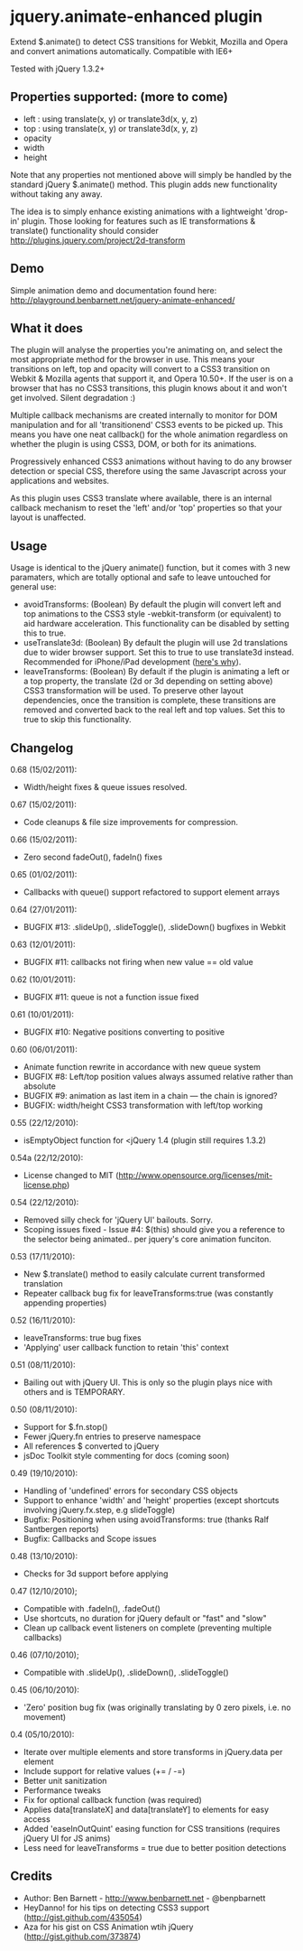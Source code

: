 jquery.animate-enhanced plugin
===============

Extend $.animate() to detect CSS transitions for Webkit, Mozilla and Opera and convert animations automatically. Compatible with IE6+

Tested with jQuery 1.3.2+

Properties supported: (more to come)
-----------------

* left : using translate(x, y) or translate3d(x, y, z)
* top : using translate(x, y) or translate3d(x, y, z)
* opacity
* width
* height

Note that any properties not mentioned above will simply be handled by the standard jQuery $.animate() method. This plugin adds new functionality without taking any away.

The idea is to simply enhance existing animations with a lightweight 'drop-in' plugin. Those looking for features such as IE transformations & translate() functionality should consider http://plugins.jquery.com/project/2d-transform


Demo
-----------------
Simple animation demo and documentation found here: http://playground.benbarnett.net/jquery-animate-enhanced/


What it does
-----------------

The plugin will analyse the properties you're animating on, and select the most appropriate method for the browser in use. This means your transitions on left, top and opacity will convert to a CSS3 transition on Webkit & Mozilla agents that support it, and Opera 10.50+. If the user is on a browser that has no CSS3 transitions, this plugin knows about it and won't get involved. Silent degradation :)

Multiple callback mechanisms are created internally to monitor for DOM manipulation and for all 'transitionend' CSS3 events to be picked up. This means you have one neat callback() for the whole animation regardless on whether the plugin is using CSS3, DOM, or both for its animations.

Progressively enhanced CSS3 animations without having to do any browser detection or special CSS, therefore using the same Javascript across your applications and websites.

As this plugin uses CSS3 translate where available, there is an internal callback mechanism to reset the 'left' and/or 'top' properties so that your layout is unaffected.

Usage
-----------------

Usage is identical to the jQuery animate() function, but it comes with 3 new paramaters, which are totally optional and safe to leave untouched for general use:

* avoidTransforms: (Boolean)
By default the plugin will convert left and top animations to the CSS3 style -webkit-transform (or equivalent) to aid hardware acceleration. This functionality can be disabled by setting this to true.
* useTranslate3d: (Boolean)
By default the plugin will use 2d translations due to wider browser support. Set this to true to use translate3d instead. Recommended for iPhone/iPad development ([here's why](http://www.benbarnett.net/2010/08/30/writing-html-and-css-for-mobile-safari-just-the-same-old-code/)).
* leaveTransforms: (Boolean)
By default if the plugin is animating a left or a top property, the translate (2d or 3d depending on setting above) CSS3 transformation will be used. To preserve other layout dependencies, once the transition is complete, these transitions are removed and converted back to the real left and top values. Set this to true to skip this functionality.


Changelog
-----------------

0.68 (15/02/2011):

* Width/height fixes & queue issues resolved.

0.67 (15/02/2011):

* Code cleanups & file size improvements for compression.

0.66 (15/02/2011):

* Zero second fadeOut(), fadeIn() fixes

0.65 (01/02/2011):

* Callbacks with queue() support refactored to support element arrays

0.64 (27/01/2011):

* BUGFIX #13: .slideUp(), .slideToggle(), .slideDown() bugfixes in Webkit
        
0.63 (12/01/2011):

* BUGFIX #11: callbacks not firing when new value == old value

0.62 (10/01/2011):

* BUGFIX #11: queue is not a function issue fixed

0.61 (10/01/2011):

* BUGFIX #10: Negative positions converting to positive

0.60 (06/01/2011):

* Animate function rewrite in accordance with new queue system
* BUGFIX #8: Left/top position values always assumed relative rather than absolute
* BUGFIX #9: animation as last item in a chain — the chain is ignored?
* BUGFIX: width/height CSS3 transformation with left/top working

0.55 (22/12/2010):

* isEmptyObject function for <jQuery 1.4 (plugin still requires 1.3.2)

0.54a (22/12/2010):

* License changed to MIT (http://www.opensource.org/licenses/mit-license.php)

0.54 (22/12/2010):

* Removed silly check for 'jQuery UI' bailouts. Sorry.
* Scoping issues fixed - Issue #4: $(this) should give you a reference to the selector being animated.. per jquery's core animation funciton.

0.53 (17/11/2010):

* New $.translate() method to easily calculate current transformed translation
* Repeater callback bug fix for leaveTransforms:true (was constantly appending properties)
	
0.52 (16/11/2010):

* leaveTransforms: true bug fixes
* 'Applying' user callback function to retain 'this' context

0.51 (08/11/2010):
* Bailing out with jQuery UI. This is only so the plugin plays nice with others and is TEMPORARY.

0.50 (08/11/2010):

* Support for $.fn.stop()
* Fewer jQuery.fn entries to preserve namespace
* All references $ converted to jQuery
* jsDoc Toolkit style commenting for docs (coming soon)

0.49 (19/10/2010):

* Handling of 'undefined' errors for secondary CSS objects
* Support to enhance 'width' and 'height' properties (except shortcuts involving jQuery.fx.step, e.g slideToggle)
* Bugfix: Positioning when using avoidTransforms: true (thanks Ralf Santbergen reports)
* Bugfix: Callbacks and Scope issues

0.48 (13/10/2010):

* Checks for 3d support before applying

0.47 (12/10/2010);

* Compatible with .fadeIn(), .fadeOut()
* Use shortcuts, no duration for jQuery default or "fast" and "slow"
* Clean up callback event listeners on complete (preventing multiple callbacks)

0.46 (07/10/2010);

* Compatible with .slideUp(), .slideDown(), .slideToggle()

0.45 (06/10/2010):

* 'Zero' position bug fix (was originally translating by 0 zero pixels, i.e. no movement)

0.4 (05/10/2010):

* Iterate over multiple elements and store transforms in jQuery.data per element
* Include support for relative values (+= / -=)
* Better unit sanitization
* Performance tweaks
* Fix for optional callback function (was required)
* Applies data[translateX] and data[translateY] to elements for easy access
* Added 'easeInOutQuint' easing function for CSS transitions (requires jQuery UI for JS anims)
* Less need for leaveTransforms = true due to better position detections


Credits
-----------------

* Author: Ben Barnett - http://www.benbarnett.net - @benpbarnett
* HeyDanno! for his tips on detecting CSS3 support (http://gist.github.com/435054)
* Aza for his gist on CSS Animation wtih jQuery (http://gist.github.com/373874)